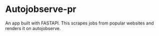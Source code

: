 # Autojobserve-pr
An app built with FASTAPI. This scrapes jobs from popular websites and renders it on autojobserve.
